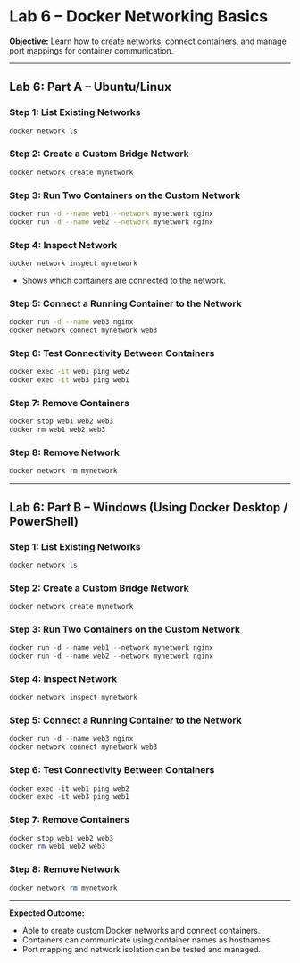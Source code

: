 # Lab 6 – Docker Networking Basics

**Objective:** Learn how to create networks, connect containers, and manage port mappings for container communication.

---

## Lab 6: Part A – Ubuntu/Linux

### Step 1: List Existing Networks

```bash
docker network ls
```

### Step 2: Create a Custom Bridge Network

```bash
docker network create mynetwork
```

### Step 3: Run Two Containers on the Custom Network

```bash
docker run -d --name web1 --network mynetwork nginx
docker run -d --name web2 --network mynetwork nginx
```

### Step 4: Inspect Network

```bash
docker network inspect mynetwork
```

* Shows which containers are connected to the network.

### Step 5: Connect a Running Container to the Network

```bash
docker run -d --name web3 nginx
docker network connect mynetwork web3
```

### Step 6: Test Connectivity Between Containers

```bash
docker exec -it web1 ping web2
docker exec -it web3 ping web1
```

### Step 7: Remove Containers

```bash
docker stop web1 web2 web3
docker rm web1 web2 web3
```

### Step 8: Remove Network

```bash
docker network rm mynetwork
```

---

## Lab 6: Part B – Windows (Using Docker Desktop / PowerShell)

### Step 1: List Existing Networks

```powershell
docker network ls
```

### Step 2: Create a Custom Bridge Network

```powershell
docker network create mynetwork
```

### Step 3: Run Two Containers on the Custom Network

```powershell
docker run -d --name web1 --network mynetwork nginx
docker run -d --name web2 --network mynetwork nginx
```

### Step 4: Inspect Network

```powershell
docker network inspect mynetwork
```

### Step 5: Connect a Running Container to the Network

```powershell
docker run -d --name web3 nginx
docker network connect mynetwork web3
```

### Step 6: Test Connectivity Between Containers

```powershell
docker exec -it web1 ping web2
docker exec -it web3 ping web1
```

### Step 7: Remove Containers

```powershell
docker stop web1 web2 web3
docker rm web1 web2 web3
```

### Step 8: Remove Network

```powershell
docker network rm mynetwork
```

---

**Expected Outcome:**

* Able to create custom Docker networks and connect containers.
* Containers can communicate using container names as hostnames.
* Port mapping and network isolation can be tested and managed.
